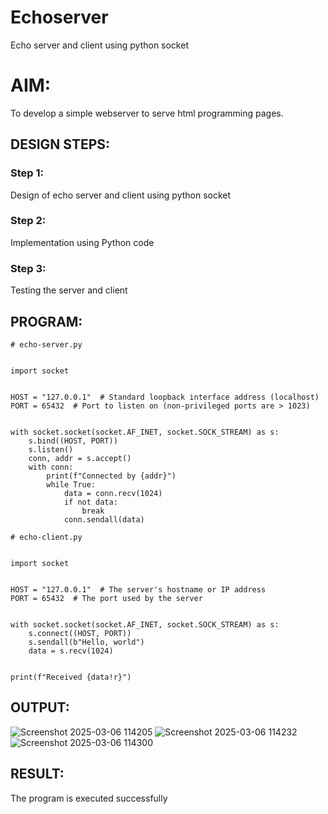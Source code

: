 # Echoserver
Echo server and client using python socket

# AIM:

To develop a simple webserver to serve html programming pages.

## DESIGN STEPS:

### Step 1:

Design of echo server and client using python socket

### Step 2:

Implementation using Python code

### Step 3:

Testing the server and client 

## PROGRAM:
```
# echo-server.py


import socket


HOST = "127.0.0.1"  # Standard loopback interface address (localhost)
PORT = 65432  # Port to listen on (non-privileged ports are > 1023)


with socket.socket(socket.AF_INET, socket.SOCK_STREAM) as s:
    s.bind((HOST, PORT))
    s.listen()
    conn, addr = s.accept()
    with conn:
        print(f"Connected by {addr}")
        while True:
            data = conn.recv(1024)
            if not data:
                break
            conn.sendall(data)

```
```
# echo-client.py


import socket


HOST = "127.0.0.1"  # The server's hostname or IP address
PORT = 65432  # The port used by the server


with socket.socket(socket.AF_INET, socket.SOCK_STREAM) as s:
    s.connect((HOST, PORT))
    s.sendall(b"Hello, world")
    data = s.recv(1024)


print(f"Received {data!r}")

```
## OUTPUT:
![Screenshot 2025-03-06 114205](https://github.com/user-attachments/assets/028b339e-d503-4a24-a600-4f0169aeac7d)
![Screenshot 2025-03-06 114232](https://github.com/user-attachments/assets/1288e522-9f72-4dbe-b125-b02fe050623b)
![Screenshot 2025-03-06 114300](https://github.com/user-attachments/assets/92cd0d2a-9a43-49df-8714-9e39079ca1b3)


## RESULT:
The program is executed successfully
